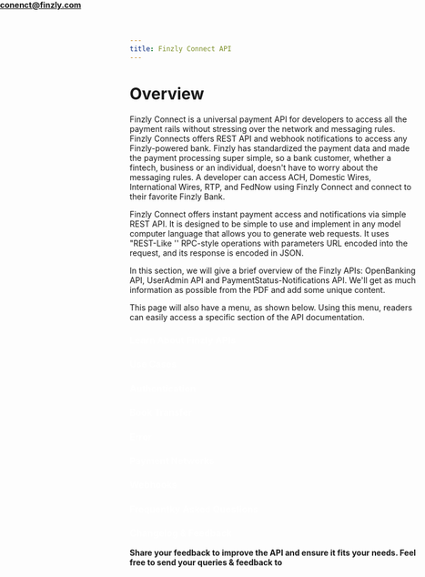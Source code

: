 ```yaml
---
title: Finzly Connect API 
---
```


# Overview
Finzly Connect is a universal payment API for developers to access all the payment rails without stressing over the network and messaging rules. Finzly Connects offers REST API and webhook notifications to access any Finzly-powered bank. Finzly has standardized the payment data and made the payment processing super simple, so a bank customer, whether a fintech, business or an individual, doesn't have to worry about the messaging rules. A developer can access ACH, Domestic Wires, International Wires, RTP, and FedNow using Finzly Connect and connect to their favorite Finzly Bank.

Finzly Connect offers instant payment access and notifications via simple REST API. It is designed to be simple to use and implement in any model computer language that allows you to generate web requests. It uses "REST-Like '' RPC-style operations with parameters URL encoded into the request, and its response is encoded in JSON. 

In this section, we will give a brief overview of the Finzly APIs: OpenBanking API, UserAdmin API and PaymentStatus-Notifications API. We'll get as much information as possible from the PDF and add some unique content. 

This page will also have a menu, as shown below. Using this menu, readers can easily access a specific section of the API documentation.
<style>


.sub p strong a{
    position:absolute;
    top:0;
    bottom:0;
    left:0;
    right:0;
    z-index: 2; 
} 
.sub h3{
    color:#fff;
    font-size:16px !important;
}

</style>


<div class="main-sub">

<div class="sub">

<p><strong>

### Learn About Finzly APIs
</strong></p>

__[](index.md)__
</div>



<div class="sub">

<p><strong>

### Use Cases</strong></p>


__[](usecase.md)__

</div>
</div>




<div class="main-sub">
<div class="sub">

<p><strong>

### Authentication</strong></p>


__[](authentication.md)__
</div>

<div class="sub">

<p><strong>

### Book Transfer</strong></p>

__[](bookTransfer.md)__

</div>
</div>

<div class="main-sub">
<div class="sub">
<p><strong>

### Error</strong></p>

__[](errors.md)__
</div>

<div class="sub">

<p><strong>

### Payment Networks</strong></p>

__[](overviewsection.md)__
</div>
</div>


<div class="main-sub">
<div class="sub">
<p><strong>

### Webhooks</strong></p>


__[](webhooks.md)__
</div>

<div class="sub"> 

<p><strong>

### Frequentky Asked Questions</strong></p>

__[](faq.md)__
</div>
</div>

<div class="main-sub">
<div class="sub">

<p><strong>

### Changelog & Feedback</strong></p>

__[](changelog-feedback.md)__
</div>


<div class="sub">




<p><strong>

Share your feedback to improve the API and ensure it fits your needs. Feel free to send your queries & feedback to conenct@finzly.com</strong></p>

__[](changelog-feedback.md)__

</div>
</div>
